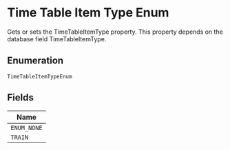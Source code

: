
# Time Table Item Type Enum

Gets or sets the TimeTableItemType property. This property depends on the database field TimeTableItemType.

## Enumeration

`TimeTableItemTypeEnum`

## Fields

| Name |
|  --- |
| `ENUM_NONE` |
| `TRAIN` |

